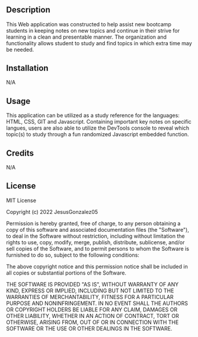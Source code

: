 # <Prework-Study-Guide-Webpage>

## Description

This Web application was constructed to help assist new bootcamp students in keeping notes on new topics and continue in their strive for learning in a clean and presentable manner. The organization and functionality allows student to study and find topics in which extra time may be needed. 

## Installation

N/A

## Usage

This application can be utilized as a study reference for the languages: HTML, CSS, GIT and Javascript. Containing important key notes on specific langues, users are also able to utilize the DevTools console to reveal which topic(s) to study through a fun randomized Javascript embedded function.

## Credits

N/A

## License

MIT License

Copyright (c) 2022 JesusGonzalez05

Permission is hereby granted, free of charge, to any person obtaining a copy
of this software and associated documentation files (the "Software"), to deal
in the Software without restriction, including without limitation the rights
to use, copy, modify, merge, publish, distribute, sublicense, and/or sell
copies of the Software, and to permit persons to whom the Software is
furnished to do so, subject to the following conditions:

The above copyright notice and this permission notice shall be included in all
copies or substantial portions of the Software.

THE SOFTWARE IS PROVIDED "AS IS", WITHOUT WARRANTY OF ANY KIND, EXPRESS OR
IMPLIED, INCLUDING BUT NOT LIMITED TO THE WARRANTIES OF MERCHANTABILITY,
FITNESS FOR A PARTICULAR PURPOSE AND NONINFRINGEMENT. IN NO EVENT SHALL THE
AUTHORS OR COPYRIGHT HOLDERS BE LIABLE FOR ANY CLAIM, DAMAGES OR OTHER
LIABILITY, WHETHER IN AN ACTION OF CONTRACT, TORT OR OTHERWISE, ARISING FROM,
OUT OF OR IN CONNECTION WITH THE SOFTWARE OR THE USE OR OTHER DEALINGS IN THE
SOFTWARE.
